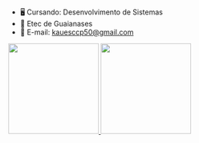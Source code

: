 -  🖥️ Cursando: Desenvolvimento de Sistemas
- 📌 Etec de Guaianases
- 📨 E-mail: kauesccp50@gmail.com

 <div>
  <a href="https://github.com/rafaballerini">
  <img height="180em" src="https://github-readme-stats.vercel.app/api?username=rafaballerini&show_icons=true&theme=dracula&include_all_commits=true&count_private=true"/>
  <img height="180em" src="https://github-readme-stats.vercel.app/api/top-langs/?username=rafaballerini&layout=compact&langs_count=16&theme=dracula"/>
</div>
